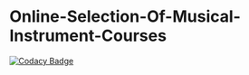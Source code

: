 # Online-Selection-Of-Musical-Instrument-Courses
[![Codacy Badge](https://api.codacy.com/project/badge/Grade/12bbde5eb4cd4bd59fcb834f3c4f2514)](https://app.codacy.com/gh/stepin105197/Online-Selection-Of-Musical-Instrument-Courses?utm_source=github.com&utm_medium=referral&utm_content=stepin105197/Online-Selection-Of-Musical-Instrument-Courses&utm_campaign=Badge_Grade)
